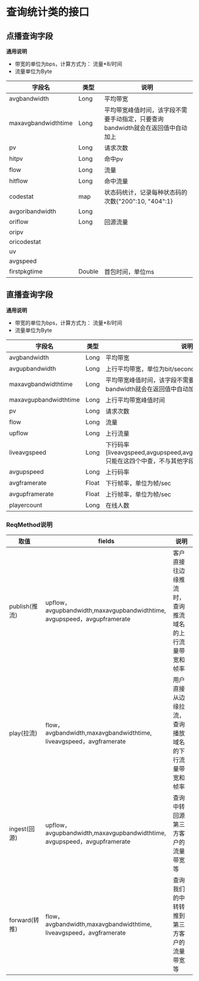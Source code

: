 # 查询统计类的接口

## 点播查询字段

**通用说明**

* 带宽的单位为bps，计算方式为： 流量*8/时间
* 流量单位为Byte

| 字段名              | 类型 | 说明                                                         |
| ------------------- | ---- | ------------------------------------------------------------ |
| avgbandwidth        | Long | 平均带宽                                                     |
| maxavgbandwidthtime | Long | 平均带宽峰值时间，该字段不需要手动指定，只要查询bandwidth就会在返回值中自动加上 |
| pv                  | Long | 请求次数                                                     |
| hitpv               | Long | 命中pv                                                       |
| flow                | Long | 流量                                                         |
| hitflow             | Long | 命中流量                                                     |
| codestat            | map  | 状态码统计，记录每种状态码的次数{"200":10, "404":1}          |
| avgoribandwidth     | Long |                                                              |
| oriflow             | Long | 回源流量                                                     |
| oripv               |      |                                                              |
| oricodestat         |      |                                                              |
| uv                  |      |                                                              |
| avgspeed                 |      |                                                              |
|firstpkgtime|Double|首包时间，单位ms|


## 直播查询字段

**通用说明**

* 带宽的单位为bps，计算方式为： 流量*8/时间
* 流量单位为Byte

| 字段名              | 类型 | 说明                                                         |
| ------------------- | ---- | ------------------------------------------------------------ |
| avgbandwidth        | Long | 平均带宽                                                     |
| avgupbandwidth        | Long | 上行平均带宽，单位为bit/second，即bps                                                     |
| maxavgbandwidthtime | Long | 平均带宽峰值时间，该字段不需要手动指定，只要查询bandwidth就会在返回值中自动加上 |
| maxavgupbandwidthtime | Long |上行平均带宽峰值时间 |
| pv                  | Long | 请求次数                                                     |
| flow                | Long | 流量                                                         |
| upflow                | Long |上行流量                                                         |
| liveavgspeed        | Long | 下行码率 [liveavgspeed,avgupspeed,avgframerate,avgupframerate]只能在这四个中查，不与其他字段混合            |
| avgupspeed          | Long | 上行码率                                                     |
| avgframerate        | Float| 下行帧率，单位为帧/sec                                                  |
| avgupframerate        | Float| 上行帧率，单位为帧/sec                                                  |
|playercount          | Long|   在线人数          |

### ReqMethod说明


| 取值              | fields | 说明                                                         |
| ------------------- | ---- | ------------------------------------------------------------ |
|publish(推流)        | upflow，avgupbandwidth,maxavgupbandwidthtime,<br>avgupspeed，avgupframerate | 	客户直接往边缘推流时，<br>查询推流域名的上行流量带宽和帧率|
| play(拉流)        | flow，avgbandwidth,maxavgbandwidthtime,<br>liveavgspeed，avgframerate |    用户直接从边缘拉流，<br>查询播放域名的下行流量带宽和帧率                  |
| ingest(回源) | upflow，avgupbandwidth,maxavgupbandwidthtime,<br>avgupspeed，avgupframerate | 查询中转回源第三方客户的流量带宽等 |
| forward(转推) | flow，avgbandwidth,maxavgbandwidthtime,<br>liveavgspeed，avgframerate  |查询我们的中转转推到第三方客户的流量带宽等 |
